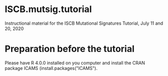 # ISCB.mutsig.tutorial
Instructional material for the ISCB Mutational Signatures Tutorial, July 11 and 20, 2020


# Preparation before the tutorial

Please have R 4.0.0 installed on you computer and install the CRAN package ICAMS (install.packages("ICAMS").

